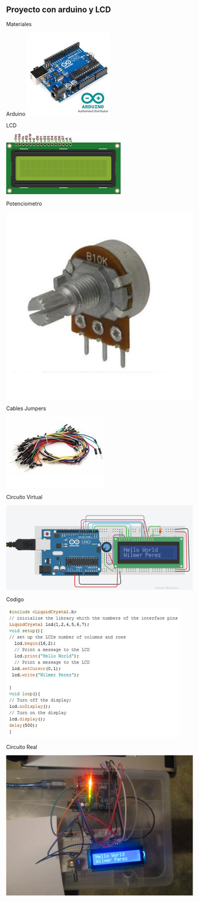 ## Proyecto con arduino y LCD
<p>Materiales</p>
Arduino

<IMG SRC="Arduino.jpg">

<p>LCD</p>
<IMG SRC="LCD.jpg">

<p>Potenciometro</p>
<IMG SRC="Potenciometro.jpg">

<p>Cables Jumpers</p>
<IMG SRC="CablesJumpers.jpg">

<p>Circuito Virtual</p>
<IMG SRC="Captura Circuito Virtual.PNG">

<p>Codigo</p>
<IMG SRC="CapturaCodigo.JPG">

<p>Circuito Real</p>
<IMG SRC="Circuito Real.JPG">

